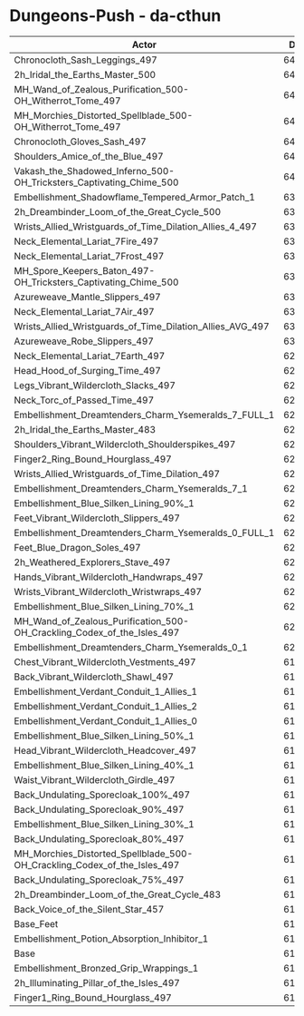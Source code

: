 # Dungeons-Push - da-cthun
| Actor | DPS | Increase |
|---|:---:|:---:|
|Chronocloth_Sash_Leggings_497|64889|5.52%|
|2h_Iridal_the_Earths_Master_500|64847|5.45%|
|MH_Wand_of_Zealous_Purification_500-OH_Witherrot_Tome_497|64770|5.33%|
|MH_Morchies_Distorted_Spellblade_500-OH_Witherrot_Tome_497|64488|4.87%|
|Chronocloth_Gloves_Sash_497|64211|4.42%|
|Shoulders_Amice_of_the_Blue_497|64156|4.33%|
|Vakash_the_Shadowed_Inferno_500-OH_Tricksters_Captivating_Chime_500|64084|4.21%|
|Embellishment_Shadowflame_Tempered_Armor_Patch_1|63925|3.95%|
|2h_Dreambinder_Loom_of_the_Great_Cycle_500|63779|3.71%|
|Wrists_Allied_Wristguards_of_Time_Dilation_Allies_4_497|63575|3.38%|
|Neck_Elemental_Lariat_7Fire_497|63559|3.36%|
|Neck_Elemental_Lariat_7Frost_497|63556|3.35%|
|MH_Spore_Keepers_Baton_497-OH_Tricksters_Captivating_Chime_500|63374|3.06%|
|Azureweave_Mantle_Slippers_497|63365|3.04%|
|Neck_Elemental_Lariat_7Air_497|63362|3.04%|
|Wrists_Allied_Wristguards_of_Time_Dilation_Allies_AVG_497|63326|2.98%|
|Azureweave_Robe_Slippers_497|63207|2.78%|
|Neck_Elemental_Lariat_7Earth_497|62899|2.28%|
|Head_Hood_of_Surging_Time_497|62845|2.20%|
|Legs_Vibrant_Wildercloth_Slacks_497|62842|2.19%|
|Neck_Torc_of_Passed_Time_497|62682|1.93%|
|Embellishment_Dreamtenders_Charm_Ysemeralds_7_FULL_1|62616|1.82%|
|2h_Iridal_the_Earths_Master_483|62553|1.72%|
|Shoulders_Vibrant_Wildercloth_Shoulderspikes_497|62546|1.71%|
|Finger2_Ring_Bound_Hourglass_497|62515|1.66%|
|Wrists_Allied_Wristguards_of_Time_Dilation_497|62497|1.63%|
|Embellishment_Dreamtenders_Charm_Ysemeralds_7_1|62408|1.48%|
|Embellishment_Blue_Silken_Lining_90%_1|62314|1.33%|
|Feet_Vibrant_Wildercloth_Slippers_497|62313|1.33%|
|Embellishment_Dreamtenders_Charm_Ysemeralds_0_FULL_1|62287|1.29%|
|Feet_Blue_Dragon_Soles_497|62284|1.28%|
|2h_Weathered_Explorers_Stave_497|62247|1.22%|
|Hands_Vibrant_Wildercloth_Handwraps_497|62183|1.12%|
|Wrists_Vibrant_Wildercloth_Wristwraps_497|62166|1.09%|
|Embellishment_Blue_Silken_Lining_70%_1|62127|1.03%|
|MH_Wand_of_Zealous_Purification_500-OH_Crackling_Codex_of_the_Isles_497|62050|0.90%|
|Embellishment_Dreamtenders_Charm_Ysemeralds_0_1|62036|0.88%|
|Chest_Vibrant_Wildercloth_Vestments_497|61990|0.80%|
|Back_Vibrant_Wildercloth_Shawl_497|61978|0.79%|
|Embellishment_Verdant_Conduit_1_Allies_1|61962|0.76%|
|Embellishment_Verdant_Conduit_1_Allies_2|61960|0.76%|
|Embellishment_Verdant_Conduit_1_Allies_0|61960|0.76%|
|Embellishment_Blue_Silken_Lining_50%_1|61947|0.74%|
|Head_Vibrant_Wildercloth_Headcover_497|61877|0.62%|
|Embellishment_Blue_Silken_Lining_40%_1|61849|0.58%|
|Waist_Vibrant_Wildercloth_Girdle_497|61828|0.54%|
|Back_Undulating_Sporecloak_100%_497|61799|0.49%|
|Back_Undulating_Sporecloak_90%_497|61779|0.46%|
|Embellishment_Blue_Silken_Lining_30%_1|61766|0.44%|
|Back_Undulating_Sporecloak_80%_497|61758|0.43%|
|MH_Morchies_Distorted_Spellblade_500-OH_Crackling_Codex_of_the_Isles_497|61756|0.42%|
|Back_Undulating_Sporecloak_75%_497|61740|0.40%|
|2h_Dreambinder_Loom_of_the_Great_Cycle_483|61676|0.29%|
|Back_Voice_of_the_Silent_Star_457|61665|0.28%|
|Base_Feet|61566|0.12%|
|Embellishment_Potion_Absorption_Inhibitor_1|61551|0.09%|
|Base|61495|0.00%|
|Embellishment_Bronzed_Grip_Wrappings_1|61489|-0.01%|
|2h_Illuminating_Pillar_of_the_Isles_497|61480|-0.02%|
|Finger1_Ring_Bound_Hourglass_497|61139|-0.58%|
